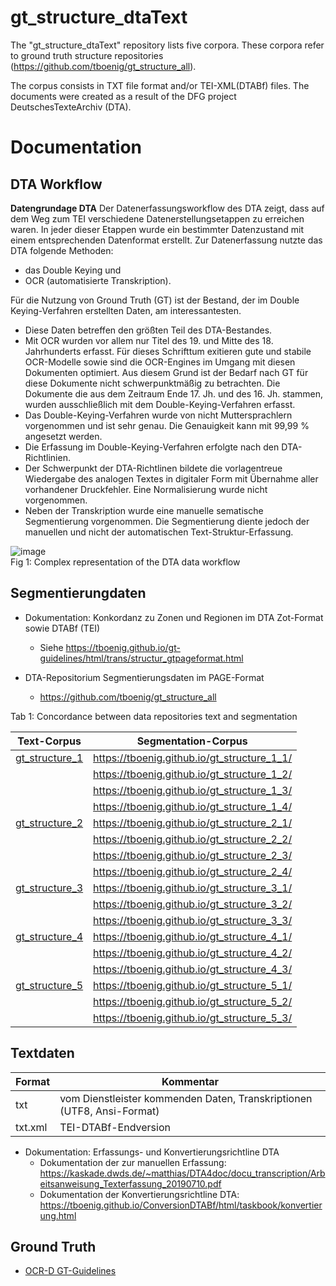 # gt_structure_dtaText

The "gt_structure_dtaText" repository lists five corpora. These corpora refer to ground truth structure repositories (https://github.com/tboenig/gt_structure_all). 

The corpus consists in TXT file format and/or TEI-XML(DTABf) files.
The documents were created as a result of the DFG project DeutschesTexteArchiv (DTA).

# Documentation
## DTA Workflow
**Datengrundage DTA**
Der Datenerfassungsworkflow des DTA zeigt, dass auf dem Weg zum TEI verschiedene Datenerstellungsetappen zu erreichen waren.
In jeder dieser Etappen wurde ein bestimmter Datenzustand mit einem entsprechenden Datenformat erstellt.
Zur Datenerfassung nutzte das DTA folgende Methoden:
* das Double Keying und 
* OCR (automatisierte Transkription).

Für die Nutzung von Ground Truth (GT) ist der Bestand, der im Double Keying-Verfahren erstellten Daten, am interessantesten.
* Diese Daten betreffen den größten Teil des DTA-Bestandes.
* Mit OCR wurden vor allem nur Titel des 19. und Mitte des 18. Jahrhunderts erfasst. Für dieses Schrifttum exitieren gute und stabile OCR-Modelle sowie sind die OCR-Engines im Umgang mit diesen Dokumenten optimiert. Aus diesem Grund ist der Bedarf nach GT für diese Dokumente nicht schwerpunktmäßig zu betrachten. Die Dokumente die aus dem Zeitraum Ende 17. Jh. und des 16. Jh. stammen, wurden ausschließlich mit dem Double-Keying-Verfahren erfasst.
* Das Double-Keying-Verfahren wurde von nicht Muttersprachlern vorgenommen und ist sehr genau. Die Genauigkeit kann mit 99,99 % angesetzt werden.
* Die Erfassung im Double-Keying-Verfahren erfolgte nach den DTA-Richtlinien.
* Der Schwerpunkt der DTA-Richtlinen bildete die vorlagentreue Wiedergabe des analogen Textes in digitaler Form mit Übernahme aller vorhandener Druckfehler. Eine Normalisierung wurde nicht vorgenommen.
* Neben der Transkription wurde eine manuelle sematische Segmentierung vorgenommen. Die Segmentierung diente jedoch der manuellen und nicht der automatischen Text-Struktur-Erfassung.

![image](https://github.com/tboenig/gt_structure_dtaText/assets/26142921/cbe87861-cea2-4585-9169-eabc36bad2bf)<br/>
Fig 1: Complex representation of the DTA data workflow

## Segmentierungdaten
- Dokumentation: Konkordanz zu Zonen und Regionen im DTA Zot-Format sowie DTABf (TEI) 
  -  Siehe https://tboenig.github.io/gt-guidelines/html/trans/structur_gtpageformat.html

- DTA-Repositorium Segmentierungsdaten im PAGE-Format
  -  https://github.com/tboenig/gt_structure_all  

Tab 1: Concordance between data repositories text and segmentation

|Text-Corpus       | Segmentation-Corpus|
| --------         | --------           | 
|[gt_structure_1](https://github.com/tboenig/gt_structure_dtaText/tree/main/corpus/gt_structure_1)    | https://tboenig.github.io/gt_structure_1_1/|
|                  |https://tboenig.github.io/gt_structure_1_2/|
|                  |https://tboenig.github.io/gt_structure_1_3/|
|                  |https://tboenig.github.io/gt_structure_1_4/|
|[gt_structure_2](https://github.com/tboenig/gt_structure_dtaText/tree/main/corpus/gt_structure_2)    |https://tboenig.github.io/gt_structure_2_1/|
|                  |https://tboenig.github.io/gt_structure_2_2/|
|                  |https://tboenig.github.io/gt_structure_2_3/|
|                  |https://tboenig.github.io/gt_structure_2_4/|
|[gt_structure_3](https://github.com/tboenig/gt_structure_dtaText/tree/main/corpus/gt_structure_3)    |https://tboenig.github.io/gt_structure_3_1/|
|                  |https://tboenig.github.io/gt_structure_3_2/|
|                  |https://tboenig.github.io/gt_structure_3_3/|
|[gt_structure_4](https://github.com/tboenig/gt_structure_dtaText/tree/main/corpus/gt_structure_4)    |https://tboenig.github.io/gt_structure_4_1/|
|                  |https://tboenig.github.io/gt_structure_4_2/|
|                  |https://tboenig.github.io/gt_structure_4_3/|
|[gt_structure_5](https://github.com/tboenig/gt_structure_dtaText/tree/main/corpus/gt_structure_5)    |https://tboenig.github.io/gt_structure_5_1/|
|                  |https://tboenig.github.io/gt_structure_5_2/|
|                  |https://tboenig.github.io/gt_structure_5_3/|

## Textdaten

| Format           | Kommentar | 
| --------         | --------  | 
| txt              | vom Dienstleister kommenden Daten, Transkriptionen (UTF8, Ansi-Format)                        | 
| txt.xml          | TEI-DTABf-Endversion                                                                          | 


* Dokumentation: Erfassungs- und Konvertierungsrichtline DTA
    * Dokumentation der zur manuellen Erfassung: https://kaskade.dwds.de/~matthias/DTA4doc/docu_transcription/Arbeitsanweisung_Texterfassung_20190710.pdf 
    * Dokumentation der Konvertierungsrichtline DTA: https://tboenig.github.io/ConversionDTABf/html/taskbook/konvertierung.html

## Ground Truth
- [OCR-D GT-Guidelines](https://tboenig.github.io/gt-guidelines/html/trans/index.html)

